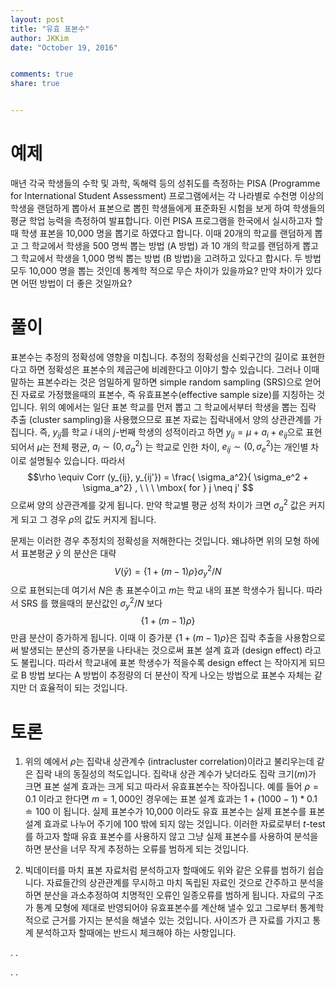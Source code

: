 ```yaml
---
layout: post 
title: "유효 표본수"
author: JKKim
date: "October 19, 2016"


comments: true
share: true


---
```





# 예제 


매년 각국 학생들의 수학 및 과학, 독해력 등의 성취도를 측정하는 PISA (Programme for International Student Assessment) 프로그램에서는 각 나라별로 수천명 이상의 학생을 랜덤하게 뽑아서 표본으로 뽑힌 학생들에게 표준화된 시험을 보게 하여 학생들의 평균 학업 능력을 측정하여 발표합니다. 이런 PISA 프로그램을 한국에서 실시하고자 할때 학생 표본을 10,000 명을 뽑기로 하였다고 합니다. 이때 20개의 학교를 랜덤하게 뽑고 그 학교에서 학생을 500 명씩 뽑는 방법 (A 방법) 과 10 개의 학교를 랜덤하게 뽑고 그 학교에서 학생을 1,000 명씩 뽑는 방법 (B 방법)을 고려하고 있다고 합시다. 두 방법 모두 10,000 명을 뽑는 것인데 통계학 적으로 무슨 차이가 있을까요? 만약 차이가 있다면 어떤 방법이 더 좋은 것일까요?






# 풀이  


표본수는 추정의 정확성에 영향을 미칩니다. 추정의 정확성을 신뢰구간의 길이로 표현한다고 하면 정확성은 표본수의 제곱근에 비례한다고 이야기 할수 있습니다. 그러나 이때 말하는 표본수라는 것은 엄밀하게 말하면 simple random sampling (SRS)으로 얻어진 자료로 가정했을때의 표본수, 즉 유효표본수(effective sample size)를 지칭하는 것입니다. 위의 예에서는 일단 표본 학교를 먼저 뽑고 그 학교에서부터 학생을 뽑는 집락 추출 (cluster sampling)을 사용했으므로 표본 자료는 집락내에서 양의 상관관계를 가집니다. 즉, $y_{ij}$를 학교 $i$ 내의 $j$-번째 학생의 성적이라고 하면 $y_{ij} = \mu+ a_i + e_{ij}$으로 표현되어서 $\mu$는 전체 평균, $a_i\sim (0, \sigma_a^2)$ 는 학교로 인한 차이, $e_{ij}\sim (0, \sigma_e^2)$는 개인별 차이로 설명될수 있습니다. 따라서 
$$\rho \equiv Corr (y_{ij}, y_{ij'}) = \frac{ \sigma_a^2}{ \sigma_e^2 + \sigma_a^2} , \ \  \ \mbox{ for } j \neq j' $$
으로써 양의 상관관계를 갖게 됩니다. 만약 학교별 평균 성적 차이가 크면 $\sigma_a^2$ 값은 커지게 되고 그 경우 $\rho$의 값도 커지게 됩니다. 

문제는 이러한 경우 추정치의 정확성을 저해한다는 것입니다. 왜냐하면 위의 모형 하에서 표본평균 $\bar{y}$ 의 분산은 대략 
$$ V( \bar{y})=   \left\{ 1+ ( m-1) \rho \right\} \sigma_y^2 /N 
$$
으로 표현되는데 여기서 $N$은 총 표본수이고 $m$는 학교 내의 표본 학생수가 됩니다. 따라서 SRS 를 했을때의 분산값인 $\sigma_y^2/N$ 보다 $$\{ 1+ ( m-1) \rho \}$$만큼 분산이 증가하게 됩니다. 이때 이 증가분 $\{ 1+ ( m-1) \rho \}$은 집락 추출을 사용함으로써 발생되는 분산의 증가분을 나타내는 것으로써 표본 설계 효과 (design effect) 라고도 불립니다. 
따라서 학교내에 표본 학생수가 적을수록 design effect 는 작아지게 되므로 B 방법 보다는 A 방법이 추정량의 더 분산이 작게 나오는 방법으로 표본수 자체는 같지만 더 효율적이 되는 것입니다. 


# 토론 

1. 위의 예에서 $\rho$는 집락내 상관계수 (intracluster correlation)이라고 불리우는데 같은 집락 내의 동질성의 척도입니다. 집락내 상관 계수가 낮더라도 집락 크기($m$)가 크면 표본 설계 효과는 크게 되고 따라서 유효표본수는 작아집니다.  예를 들어 $\rho = 0.1$ 이라고 한다면 $m=1,000$인 경우에는 표본 설계 효과는 $1+ (1000-1)*0.1 \doteq 100$ 이 됩니다. 실제 표본수가 10,000 이라도 유효 표본수는 실제 표본수를 표본 설계 효과로 나누어 주기에  100 밖에 되지 않는 것입니다. 이러한 자료로부터 $t$-test 를 하고자 할때 유효 표본수를 사용하지 않고 그냥 실제 표본수를 사용하여 분석을 하면 분산을 너무 작게 추정하는 오류를 범하게 되는 것입니다.  


2. 빅데이터를 마치 표본 자료처럼 분석하고자 할때에도 위와 같은 오류를 범하기 쉽습니다. 자료들간의 상관관계를 무시하고 마치 독립된 자료인 것으로 간주하고 분석을 하면 분산을 과소추정하여 치명적인 오류인 일종오류를 범하게 됩니다. 자료의 구조가 통계 모형에 제대로 반영되어야 유효표본수를 계산해 낼수 있고 그로부터 통계학적으로 근거를 가지는 분석을 해낼수 있는 것입니다. 사이즈가 큰 자료를 가지고 통계 분석하고자 할때에는 반드시 체크해야 하는 사항입니다. 


.
.



.
.











